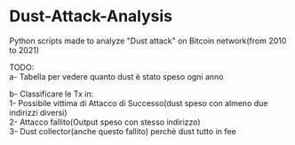 # Dust-Attack-Analysis
Python scripts made to analyze "Dust attack" on Bitcoin network(from 2010 to 2021)

TODO: \
  a- Tabella per vedere quanto dust è stato speso ogni anno
  
  b- Classificare le Tx in:\
        1- Possibile vittima di Attacco di Successo(dust speso con almeno due indirizzi diversi)\
        2- Attacco fallito(Output speso con stesso indirizzo)\
        3- Dust collector(anche questo fallito) perchè dust tutto in fee
  
